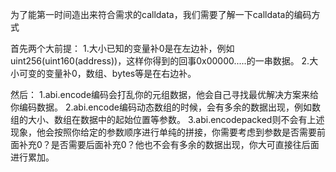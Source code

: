 为了能第一时间造出来符合需求的calldata，我们需要了解一下calldata的编码方式

首先两个大前提：
1.大小已知的变量补0是在左边补，例如uint256(uint160(address))，这样你得到的回事0x00000.....的一串数据。
2.大小可变的变量补0，数组、bytes等是在右边补。

然后：
1.abi.encode编码会打乱你的元组数据，他会自己寻找最优解决方案来给你编码数据。
2.abi.encode编码动态数组的时候，会有多余的数据出现，例如数组的大小、数组在数据中的起始位置等参数。
3.abi.encodepacked则不会有上述现象，他会按照你给定的参数顺序进行单纯的拼接，你需要考虑到参数是否需要前面补充0？是否需要后面补充0？他也不会有多余的数据出现，你大可直接往后面进行累加。